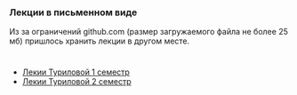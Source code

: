 ### Лекции в письменном виде
Из за ограничений github.com (размер загружаемого файла не более 25 мб) пришлось хранить лекции в другом месте.
#
 * [Лекии Туриловой 1 семестр](https://vk.com/doc290925926_571673790?hash=46b20123a98904ef7b&dl=67a38f127261c86455)
 * [Лекии Туриловой 2 семестр](https://vk.com/doc290925926_571673790?hash=46b20123a98904ef7b&dl=67a38f127261c86455)
